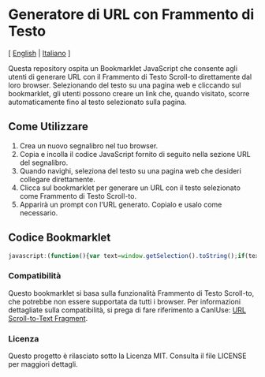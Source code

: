 # Generatore di URL con Frammento di Testo

[ [English](README.md) | [Italiano](README.it.md) ]

Questa repository ospita un Bookmarklet JavaScript che consente agli utenti di generare URL con il Frammento di Testo Scroll-to direttamente dal loro browser. Selezionando del testo su una pagina web e cliccando sul bookmarklet, gli utenti possono creare un link che, quando visitato, scorre automaticamente fino al testo selezionato sulla pagina.

## Come Utilizzare

1. Crea un nuovo segnalibro nel tuo browser.
2. Copia e incolla il codice JavaScript fornito di seguito nella sezione URL del segnalibro.
3. Quando navighi, seleziona del testo su una pagina web che desideri collegare direttamente.
4. Clicca sul bookmarklet per generare un URL con il testo selezionato come Frammento di Testo Scroll-to.
5. Apparirà un prompt con l'URL generato. Copialo e usalo come necessario.

## Codice Bookmarklet

```javascript
javascript:(function(){var text=window.getSelection().toString();if(text){var baseUrl=window.location.href.split('#')[0];var formattedText=text.trim().replace(/ /g,'%20');var newUrl=baseUrl+'#:~:text='+formattedText;prompt('Copia questo URL:',newUrl);}else{alert('Seleziona del testo sulla pagina.');}})();
```

### Compatibilità

Questo bookmarklet si basa sulla funzionalità Frammento di Testo Scroll-to, che potrebbe non essere supportata da tutti i browser. Per informazioni dettagliate sulla compatibilità, si prega di fare riferimento a CanIUse: [URL Scroll-to-Text Fragment](https://caniuse.com/url-scroll-to-text-fragment).

### Licenza

Questo progetto è rilasciato sotto la Licenza MIT. Consulta il file LICENSE per maggiori dettagli.

